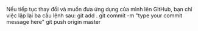 Nếu tiếp tục thay đổi và muốn đưa ứng dụng của mình lên GitHub, bạn chỉ việc lặp lại ba câu lệnh sau:
git add .
git commit -m "type your commit message here"
git push origin master
